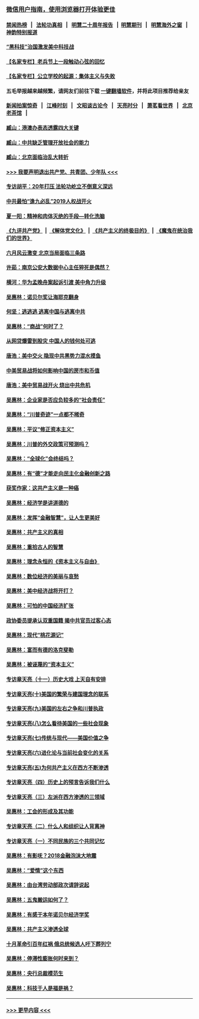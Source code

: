 ### [微信用户指南，使用浏览器打开体验更佳](https://github.com/gfw-breaker/banned-news1/blob/master/indexes/wechat-guide.md?t=0)
#### [禁闻热榜](热点新闻.md?t=0)  &nbsp;&nbsp;|&nbsp;&nbsp; [法轮功真相](https://github.com/gfw-breaker/truth/blob/master/README.md?t=0) &nbsp;&nbsp;|&nbsp;&nbsp; [明慧二十周年报告](https://github.com/gfw-breaker/mh-reports/blob/master/README.md?t=0) &nbsp;&nbsp;|&nbsp;&nbsp;[明慧期刊](https://github.com/gfw-breaker/mh-qikan) &nbsp;&nbsp;|&nbsp;&nbsp; [明慧海外之窗](https://github.com/gfw-breaker/mh-news/blob/master/README.md?t=0) &nbsp;&nbsp;|&nbsp;&nbsp; [神韵特别报道](https://github.com/gfw-breaker/mh-news/blob/master/shenyun.md?t=0)
#### [“黑科技”治国激发美中科技战](../pages/nsc423/n11638056.md?t=02040444) 
#### [【名家专栏】老兵节上一段触动心弦的回忆](../pages/nsc423/n11646016.md?t=02040444) 
#### [【名家专栏】公立学校的起源：集体主义与失败](../pages/nsc423/n11601833.md?t=02040444) 
#### 五毛举报越来越频繁，请网友们前往下载 [一键翻墙软件](https://github.com/gfw-breaker/ssr-accounts)，并将此项目推荐给亲友
#### [新闻拍案惊奇](https://github.com/gfw-breaker/banned-news1/blob/master/pages/link4.md) &nbsp;&nbsp;|&nbsp;&nbsp; [江峰时刻](https://github.com/gfw-breaker/banned-news1/blob/master/pages/link4.md) &nbsp;&nbsp;|&nbsp;&nbsp; [文昭谈古论今](https://github.com/gfw-breaker/banned-news1/blob/master/pages/link4.md) &nbsp;&nbsp;|&nbsp;&nbsp; [天亮时分](https://github.com/gfw-breaker/banned-news1/blob/master/pages/link4.md) &nbsp;&nbsp;|&nbsp;&nbsp; [萧茗看世界](https://github.com/gfw-breaker/banned-news1/blob/master/pages/link4.md) &nbsp;&nbsp;|&nbsp;&nbsp; [北京老茶馆](https://github.com/gfw-breaker/banned-news1/blob/master/pages/link4.md) &nbsp;&nbsp;|&nbsp;&nbsp; 
#### [臧山：港澳办表态透露四大关键](../pages/nsc423/n11421628.md?t=02040444) 
#### [臧山：中共缺乏管理开放社会的能力](../pages/nsc423/n11407457.md?t=02040444) 
#### [臧山：北京面临治乱大转折](../pages/nsc423/n11406895.md?t=02040444) 
#### [>>> 我要声明退出共产党、共青团、少年队 <<<](https://github.com/begood0513/goodnews/blob/master/quit/letter.md) 
#### [专访胡平：20年打压 法轮功屹立不倒意义深远](../pages/nsc423/n11398800.md?t=02040444) 
#### [中共最怕“逢九必乱”2019人权战开火](../pages/nsc423/n11385248.md?t=02040444) 
#### [夏一阳：精神和肉体灭绝的手段—转化洗脑](../pages/nsc423/n11368250.md?t=02040444) 
#### [《九评共产党》](https://github.com/begood0513/9ping.md/blob/master/README.md) &nbsp;|&nbsp; [《解体党文化》](../../../../jtdwh.md/blob/master/README.md)  &nbsp;|&nbsp; [《共产主义的终极目的》](../../../../gczydzjmd.md/blob/master/README.md) &nbsp;|&nbsp; [《魔鬼在统治我们的世界》](../../../../mgztzwmdsj.md/blob/master/README.md) 
#### [六月风云激变 北京当局面临三条路](../pages/nsc423/n11313668.md?t=02040444) 
#### [许茹：南京公安大数据中心主任猝死是偶然？](../pages/nsc423/n11064744.md?t=02040444) 
#### [横河：华为孟晚舟案起诉引渡 美中角力升级](../pages/nsc423/n11027230.md?t=02040444) 
#### [吴惠林：诺贝尔奖让海耶克翻身](../pages/nsc423/n10890049.md?t=02040444) 
#### [何坚：逃逃逃 逃离中国与逃离中共](../pages/nsc423/n10592891.md?t=02040444) 
#### [吴惠林：“商战”何时了？](../pages/nsc423/n10573558.md?t=02040444) 
#### [从网贷爆雷到股灾 中国人的钱何处可逃](../pages/nsc423/n10572800.md?t=02040444) 
#### [唐浩：美中交火 隐现中共黑势力混水摸鱼](../pages/nsc423/n10544040.md?t=02040444) 
#### [中美贸易战将如何影响中国的房市和币值](../pages/nsc423/n10543697.md?t=02040444) 
#### [唐浩：美中贸易战开火 烧出中共危机](../pages/nsc423/n10540126.md?t=02040444) 
#### [吴惠林：企业家是否应负较多的“社会责任”](../pages/nsc423/n10535022.md?t=02040444) 
#### [吴惠林：“川普奇迹”一点都不稀奇](../pages/nsc423/n10512808.md?t=02040444) 
#### [吴惠林：平议“修正资本主义”](../pages/nsc423/n10495724.md?t=02040444) 
#### [吴惠林：川普的外交政策可预测吗？](../pages/nsc423/n10462387.md?t=02040444) 
#### [吴惠林：“全球化”会终结吗？](../pages/nsc423/n10452838.md?t=02040444) 
#### [吴惠林：有“德”才能走向民主化金融创新之路](../pages/nsc423/n10432292.md?t=02040444) 
#### [获奖作家：这共产主义是一种癌](../pages/nsc423/n10431541.md?t=02040444) 
#### [吴惠林：经济学是讲道德的](../pages/nsc423/n10398014.md?t=02040444) 
#### [吴惠林：发挥“金融智慧”，让人生更美好](../pages/nsc423/n10375019.md?t=02040444) 
#### [吴惠林：共产主义的真相](../pages/nsc423/n10351394.md?t=02040444) 
#### [吴惠林：重拾古人的智慧](../pages/nsc423/n10337691.md?t=02040444) 
#### [吴惠林：理念永恒的《资本主义与自由》](../pages/nsc423/n10316274.md?t=02040444) 
#### [吴惠林：数位经济的美丽与哀愁](../pages/nsc423/n10292946.md?t=02040444) 
#### [吴惠林：美中经济战将开打？](../pages/nsc423/n10258825.md?t=02040444) 
#### [吴惠林：可怕的中国经济扩张](../pages/nsc423/n10219147.md?t=02040444) 
#### [政协委员提承认双重国籍 揭中共官员过客心态](../pages/nsc423/n10208809.md?t=02040444) 
#### [吴惠林：现代“桃花源记”](../pages/nsc423/n10185234.md?t=02040444) 
#### [吴惠林：富而有德的洛克斐勒](../pages/nsc423/n10142264.md?t=02040444) 
#### [吴惠林：被诬蔑的“资本主义”](../pages/nsc423/n10124816.md?t=02040444) 
#### [专访章天亮（十一）历史大戏 上天自有安排](../pages/nsc423/n10094905.md?t=02040444) 
#### [专访章天亮(十)美国的繁荣与建国理念的联系](../pages/nsc423/n10094899.md?t=02040444) 
#### [专访章天亮(九)美国的左右之争和川普执政](../pages/nsc423/n10094889.md?t=02040444) 
#### [专访章天亮(八)怎么看待美国的一些社会现象](../pages/nsc423/n10094857.md?t=02040444) 
#### [专访章天亮(七)传统与现代——美国价值之争](../pages/nsc423/n10093140.md?t=02040444) 
#### [专访章天亮(六)进化论与当前社会变化的关系](../pages/nsc423/n10092036.md?t=02040444) 
#### [专访章天亮(五)为何共产主义在西方不断渗透](../pages/nsc423/n10083620.md?t=02040444) 
#### [专访章天亮（四）历史上的预言告诉我们什么](../pages/nsc423/n10083606.md?t=02040444) 
#### [专访章天亮（三）左派在西方渗透的三领域](../pages/nsc423/n10081115.md?t=02040444) 
#### [吴惠林：工会的形成及其功能](../pages/nsc423/n10080633.md?t=02040444) 
#### [专访章天亮（二）什么人和组织让人背离神](../pages/nsc423/n10076637.md?t=02040444) 
#### [专访章天亮（一）不同民族的三个共同记忆](../pages/nsc423/n10074188.md?t=02040444) 
#### [吴惠林：有影呒？2018金融泡沫大地震](../pages/nsc423/n10040534.md?t=02040444) 
#### [吴惠林：“爱情”这个东西](../pages/nsc423/n10019423.md?t=02040444) 
#### [吴惠林：由台湾劳动部政次请辞说起](../pages/nsc423/n9979679.md?t=02040444) 
#### [吴惠林：五鬼搬运如何了？](../pages/nsc423/n9925338.md?t=02040444) 
#### [吴惠林：有感于本年诺贝尔经济学奖](../pages/nsc423/n9871883.md?t=02040444) 
#### [吴惠林：共产主义渗透全球](../pages/nsc423/n9812748.md?t=02040444) 
#### [十月革命引百年红祸 俄总统候选人吁下葬列宁](../pages/nsc423/n9810182.md?t=02040444) 
#### [吴惠林：停滞性膨胀何时来到？](../pages/nsc423/n9764136.md?t=02040444) 
#### [吴惠林：央行总裁模范生](../pages/nsc423/n9728134.md?t=02040444) 
#### [吴惠林：科技于人是福是祸？](../pages/nsc423/n9672982.md?t=02040444) 

----
#### [ >>> 更早内容 <<< ](../indexes/nsc423-earlier.md)
